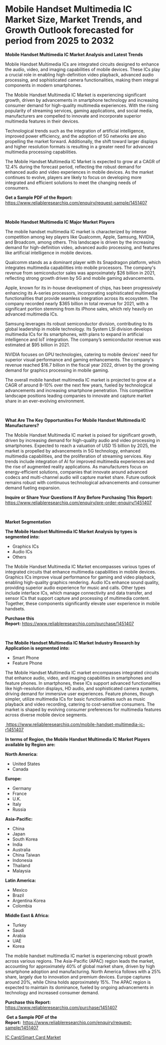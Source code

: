 <p><h1>Mobile Handset Multimedia IC Market Size, Market Trends, and Growth Outlook forecasted for period from 2025 to 2032</h1></p><p><strong>Mobile Handset Multimedia IC Market Analysis and Latest Trends</strong></p>
<p><p>Mobile Handset Multimedia ICs are integrated circuits designed to enhance the audio, video, and imaging capabilities of mobile devices. These ICs play a crucial role in enabling high-definition video playback, advanced audio processing, and sophisticated camera functionalities, making them integral components in modern smartphones.</p><p>The Mobile Handset Multimedia IC Market is experiencing significant growth, driven by advancements in smartphone technology and increasing consumer demand for high-quality multimedia experiences. With the rising popularity of streaming services, gaming applications, and social media, manufacturers are compelled to innovate and incorporate superior multimedia features in their devices. </p><p>Technological trends such as the integration of artificial intelligence, improved power efficiency, and the adoption of 5G networks are also propelling the market forward. Additionally, the shift toward larger displays and higher resolution formats is resulting in a greater need for advanced multimedia processing capabilities.</p><p>The Mobile Handset Multimedia IC Market is expected to grow at a CAGR of 12.4% during the forecast period, reflecting the robust demand for enhanced audio and video experiences in mobile devices. As the market continues to evolve, players are likely to focus on developing more integrated and efficient solutions to meet the changing needs of consumers.</p></p>
<p><strong>Get a Sample PDF of the Report:&nbsp;</strong> <a href="https://www.reliableresearchiq.com/enquiry/request-sample/1451407?utm_campaign=2230&utm_medium=2&utm_source=Github&utm_content=ia&utm_term=13022025&utm_id=mobile-handset-multimedia-ic">https://www.reliableresearchiq.com/enquiry/request-sample/1451407</a></p>
<p>&nbsp;</p>
<p><strong>Mobile Handset Multimedia IC Major Market Players</strong></p>
<p><p>The mobile handset multimedia IC market is characterized by intense competition among key players like Qualcomm, Apple, Samsung, NVIDIA, and Broadcom, among others. This landscape is driven by the increasing demand for high-definition video, advanced audio processing, and features like artificial intelligence in mobile devices.</p><p>Qualcomm stands as a dominant player with its Snapdragon platform, which integrates multimedia capabilities into mobile processors. The company's revenue from semiconductor sales was approximately $26 billion in 2021, reflecting strong growth driven by 5G and mobile gaming advancements.</p><p>Apple, known for its in-house development of chips, has been progressively enhancing its A-series processors, incorporating sophisticated multimedia functionalities that provide seamless integration across its ecosystem. The company recorded nearly $365 billion in total revenue for 2021, with a significant portion stemming from its iPhone sales, which rely heavily on advanced multimedia ICs.</p><p>Samsung leverages its robust semiconductor division, contributing to its global leadership in mobile technology. Its System LSI division develops multimedia ICs for its smartphones, with plans to expand in artificial intelligence and IoT integration. The company’s semiconductor revenue was estimated at $95 billion in 2021.</p><p>NVIDIA focuses on GPU technologies, catering to mobile devices' need for superior visual performance and gaming enhancements. The company's revenue reached $16.7 billion in the fiscal year 2022, driven by the growing demand for graphics processing in mobile gaming.</p><p>The overall mobile handset multimedia IC market is projected to grow at a CAGR of around 8-10% over the next few years, fueled by technological advancements and increasing smartphone penetration. This competitive landscape positions leading companies to innovate and capture market share in an ever-evolving environment.</p></p>
<p>&nbsp;</p>
<p><strong>What Are The Key Opportunities For Mobile Handset Multimedia IC Manufacturers?</strong></p>
<p><p>The Mobile Handset Multimedia IC market is poised for significant growth, driven by increasing demand for high-quality audio and video processing in smartphones. Expected to reach a valuation of USD 15 billion by 2025, the market is propelled by advancements in 5G technology, enhanced multimedia capabilities, and the proliferation of streaming services. Key trends include integration of AI for improved multimedia experiences and the rise of augmented reality applications. As manufacturers focus on energy-efficient solutions, companies that innovate around advanced codecs and multi-channel audio will capture market share. Future outlook remains robust with continuous technological advancements and consumer demand fueling expansion.</p></p>
<p><strong>Inquire or Share Your Questions If Any Before Purchasing This Report:</strong> <a href="https://www.reliableresearchiq.com/enquiry/pre-order-enquiry/1451407?utm_campaign=2230&utm_medium=2&utm_source=Github&utm_content=ia&utm_term=13022025&utm_id=mobile-handset-multimedia-ic">https://www.reliableresearchiq.com/enquiry/pre-order-enquiry/1451407</a></p>
<p>&nbsp;</p>
<p><strong>Market Segmentation</strong></p>
<p><strong>The Mobile Handset Multimedia IC Market Analysis by types is segmented into:</strong></p>
<p><ul><li>Graphics ICs</li><li>Audio ICs</li><li>Others</li></ul></p>
<p><p>The Mobile Handset Multimedia IC Market encompasses various types of integrated circuits that enhance multimedia capabilities in mobile devices. Graphics ICs improve visual performance for gaming and video playback, enabling high-quality graphics rendering. Audio ICs enhance sound quality, providing superior audio experience for music and calls. Other types include interface ICs, which manage connectivity and data transfer, and sensor ICs that support capture and processing of multimedia content. Together, these components significantly elevate user experience in mobile handsets.</p></p>
<p><strong>Purchase this Report:&nbsp;</strong><a href="https://www.reliableresearchiq.com/purchase/1451407?utm_campaign=2230&utm_medium=2&utm_source=Github&utm_content=ia&utm_term=13022025&utm_id=mobile-handset-multimedia-ic">https://www.reliableresearchiq.com/purchase/1451407</a></p>
<p>&nbsp;</p>
<p><strong>The Mobile Handset Multimedia IC Market Industry Research by Application is segmented into:</strong></p>
<p><ul><li>Smart Phone</li><li>Feature Phone</li></ul></p>
<p><p>The Mobile Handset Multimedia IC market encompasses integrated circuits that enhance audio, video, and imaging capabilities in smartphones and feature phones. In smartphones, these ICs support advanced functionalities like high-resolution displays, HD audio, and sophisticated camera systems, driving demand for immersive user experiences. Feature phones, though simpler, utilize multimedia ICs for basic functionalities such as music playback and video recording, catering to cost-sensitive consumers. The market is shaped by evolving consumer preferences for multimedia features across diverse mobile device segments.</p></p>
<p><a href="https://www.reliableresearchiq.com/mobile-handset-multimedia-ic-r1451407?utm_campaign=2230&utm_medium=2&utm_source=Github&utm_content=ia&utm_term=13022025&utm_id=mobile-handset-multimedia-ic">&nbsp;https://www.reliableresearchiq.com/mobile-handset-multimedia-ic-r1451407</a></p>
<p><strong>In terms of Region, the Mobile Handset Multimedia IC Market Players available by Region are:</strong></p>
<p>
    <p> <strong> North America: </strong>
        <ul>
            <li>United States</li>
            <li>Canada</li>
        </ul>
        </p> 
    <p> <strong> Europe: </strong>
        <ul>
            <li>Germany</li>
            <li>France</li>
            <li>U.K.</li>
            <li>Italy</li>
            <li>Russia</li>
        </ul>
        </p> 
    <p> <strong> Asia-Pacific: </strong>
        <ul>
            <li>China</li>
            <li>Japan</li>
            <li>South Korea</li>
            <li>India</li>
            <li>Australia</li>
            <li>China Taiwan</li>
            <li>Indonesia</li>
            <li>Thailand</li>
            <li>Malaysia</li>
        </ul>
        </p> 
    <p> <strong> Latin America: </strong>
        <ul>
            <li>Mexico</li>
            <li>Brazil</li>
            <li>Argentina Korea</li>
            <li>Colombia</li>
        </ul>
        </p> 
    <p> <strong> Middle East & Africa: </strong>
        <ul>
            <li>Turkey</li>
            <li>Saudi</li>
            <li>Arabia</li>
            <li>UAE</li>
            <li>Korea</li>
        </ul>
    </p>
    </p>
<p><p>The mobile handset multimedia IC market is experiencing robust growth across various regions. The Asia-Pacific (APAC) region leads the market, accounting for approximately 40% of global market share, driven by high smartphone adoption and manufacturing. North America follows with a 25% share, largely due to innovation and premium devices. Europe captures around 20%, while China holds approximately 15%. The APAC region is expected to maintain its dominance, fueled by ongoing advancements in technology and increased consumer demand.</p></p>
<p><strong>Purchase this Report: </strong><a href="https://www.reliableresearchiq.com/purchase/1451407?utm_campaign=2230&utm_medium=2&utm_source=Github&utm_content=ia&utm_term=13022025&utm_id=mobile-handset-multimedia-ic">https://www.reliableresearchiq.com/purchase/1451407</a></p>
<p>&nbsp;<strong>Get a Sample PDF of the Report:&nbsp;&nbsp;</strong><a href="https://www.reliableresearchiq.com/enquiry/request-sample/1451407?utm_campaign=2230&utm_medium=2&utm_source=Github&utm_content=ia&utm_term=13022025&utm_id=mobile-handset-multimedia-ic">https://www.reliableresearchiq.com/enquiry/request-sample/1451407</a></p>
<p><strong></strong></p>
<p><p><a href="https://github.com/dmitriyvo6rog/Market-Research-Report-List-1/blob/main/ic-cardsmart-card-market.md?utm_campaign=2230&utm_medium=2&utm_source=Github&utm_content=ia&utm_term=13022025&utm_id=mobile-handset-multimedia-ic">IC Card/Smart Card Market</a></p></p>